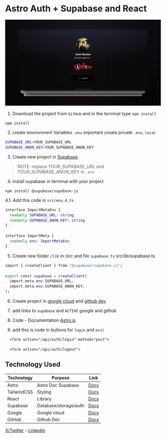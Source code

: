# Astro Auth + Supabase and React 

<img width="1424" src="public/images/github/screenshot.jpg">

1. Download the project from `GitHub` and in the terminal type `npm install` 
```
npm install
```

2. create environment Variables `.env` important create private `.env.local` 
```sh
SUPABASE_URL=YOUR_SUPABASE_URL
SUPABASE_ANON_KEY=YOUR_SUPABASE_ANON_KEY
```

3. Create new project in [Supabase](https://supabase.com/dashboard/sign-in?returnTo=%2Fprojects)
> NOTE: replace YOUR_SUPABASE_URL and YOUR_SUPABASE_ANON_KEY in `.env`

4. install supabase in terminal with your project 
```
npm install @supabase/supabase-js
```
4.1. Add this code in `src/env.d.ts`
```sh
interface ImportMetaEnv {
  readonly SUPABASE_URL: string
  readonly SUPABASE_ANON_KEY: string
}

interface ImportMeta {
  readonly env: ImportMetaEnv
}
```

5. Create new folder `/lib` in /src and file `supabase.ts` src/lib/supabase.ts
```sh
import { createClient } from "@supabase/supabase-js";

export const supabase = createClient(
  import.meta.env.SUPABASE_URL,
  import.meta.env.SUPABASE_ANON_KEY,
);
```
6. Create project in [google cloud](https://cloud.google.com/) and [github dev](https://github.com/bastndev)

7. add links to `supabase` and `ACTIVE` google and github 

8. Code - Documentation [Astro.js](https://docs.astro.build/en/guides/backend/supabase/)

9. add this is code in buttons for `login` and `exit`
```
  <form action="/api/auth/login" method="post">

  <form action="/api/auth/logout">
```


## Technology Used

| Technology  | Purpose               | Link                                                 |
|-------------|-----------------------|------------------------------------------------------|
| Astro       | Astro Doc Supabase    | [Docs](https://docs.astro.build/en/getting-started/) |
| TailwindCSS | Styling               | [Docs](https://tailwindcss.com/)                     |
| React       | Library               | [Docs](https://react.dev/)                           |
| Supabase    | Database/storage/auth | [Docs](https://supabase.com/)                        |
| Google      | Google cloud          | [Docs](https://supabase.com/)                        |
| GitHub      | Github Dev            | [Docs](https://supabase.com/)                        |

[X/Twitter](https://twitter.com/bastndev) - [Linkedin](https://www.linkedin.com/in/bastndev/)